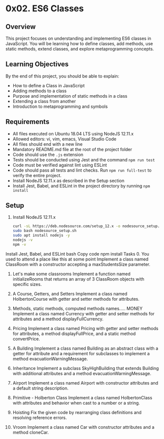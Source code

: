 # 0x02. ES6 Classes

## Overview
This project focuses on understanding and implementing ES6 classes in JavaScript. You will be learning how to define classes, add methods, use static methods, extend classes, and explore metaprogramming concepts.

## Learning Objectives
By the end of this project, you should be able to explain:
- How to define a Class in JavaScript
- Adding methods to a class
- Purpose and implementation of static methods in a class
- Extending a class from another
- Introduction to metaprogramming and symbols

## Requirements
- All files executed on Ubuntu 18.04 LTS using NodeJS 12.11.x
- Allowed editors: vi, vim, emacs, Visual Studio Code
- All files should end with a new line
- Mandatory README.md file at the root of the project folder
- Code should use the `.js` extension
- Tests should be conducted using Jest and the command `npm run test`
- Code must be verified against lint using ESLint
- Code should pass all tests and lint checks. Run `npm run full-test` to verify the entire project.
- Install NodeJS 12.11.x as described in the Setup section
- Install Jest, Babel, and ESLint in the project directory by running `npm install`

## Setup
1. Install NodeJS 12.11.x
   ```bash
   curl -sL https://deb.nodesource.com/setup_12.x -o nodesource_setup.sh
   sudo bash nodesource_setup.sh
   sudo apt install nodejs -y
   nodejs -v
   npm -v
Install Jest, Babel, and ESLint
bash
Copy code
npm install
Tasks
0. You used to attend a place like this at some point
Implement a class named ClassRoom with a constructor accepting a maxStudentsSize parameter.

1. Let's make some classrooms
Implement a function named initializeRooms that returns an array of 3 ClassRoom objects with specific sizes.

2. A Course, Getters, and Setters
Implement a class named HolbertonCourse with getter and setter methods for attributes.

3. Methods, static methods, computed methods names..... MONEY
Implement a class named Currency with getter and setter methods for attributes and a method displayFullCurrency.

4. Pricing
Implement a class named Pricing with getter and setter methods for attributes, a method displayFullPrice, and a static method convertPrice.

5. A Building
Implement a class named Building as an abstract class with a getter for attribute and a requirement for subclasses to implement a method evacuationWarningMessage.

6. Inheritance
Implement a subclass SkyHighBuilding that extends Building with additional attributes and a method evacuationWarningMessage.

7. Airport
Implement a class named Airport with constructor attributes and a default string description.

8. Primitive - Holberton Class
Implement a class named HolbertonClass with attributes and behavior when cast to a number or a string.

9. Hoisting
Fix the given code by rearranging class definitions and resolving reference errors.

10. Vroom
Implement a class named Car with constructor attributes and a method cloneCar.

